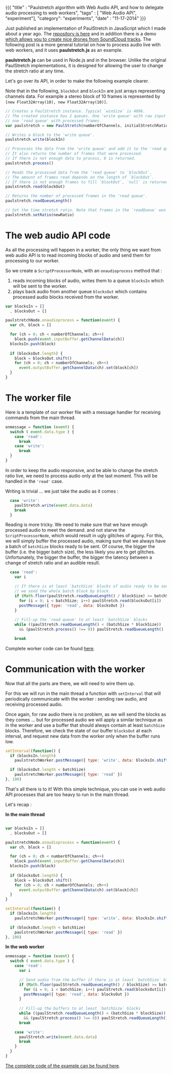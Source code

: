 {{{
  "title" : "Paulstretch algorithm with Web Audio API, and how to delegate audio processing to web workers",
  "tags" : [ "Web Audio API", "experiment"],
  "category": "experiments",
  "date" : "11-17-2014"
}}}

Just published an implementation of PaulStretch in JavaScript which I made about a year ago. The [repository is here](https://github.com/sebpiq/paulstretch.js) and in addition there is a demo [which allows you to create nice drones from SoundCloud tracks](http://sebpiq.github.io/paulstretch.js/examples/stretched-and-droned/dist/index.html). The following post is a more general tutorial on how to process audio live with web workers, and it uses **paulstretch.js** as an example.

<!--more-->

**paulstretch.js** can be used in Node.js and in the browser. Unlike the original PaulStretch implementations, it is designed for allowing the user to change the stretch ratio at any time.

Let's go over its API, in order to make the following example clearer.

Note that in the following, `blockOut` and `blockIn` are just arrays representing channels data. For example a stereo block of 10 frames is represented by `[new Float32Array(10), new Float32Array(10)]`.

```javascript
// Creates a PaulStretch instance. Typical `winSize` is 4096.
// The created instance has 2 queues. One 'write queue' with raw input frames,
// one 'read queue' with processed frames.
var paulstretch = new PaulStretch(numberOfChannels, initialStretchRatio, winSize)

// Writes a block to the 'write queue'.
paulstretch.write(blockIn)

// Processes the data from the 'write queue' and add it to the 'read queue'.
// It also returns the number of frames that were processed.
// If there is not enough data to process, 0 is returned.
paulstretch.process() 

// Reads the processed data from the 'read queue' to `blockOut`.
// The amount of frames read depends on the length of `blockOut`.
// If there is not enough frames to fill `blockOut`, `null` is returned.
paulstretch.read(blockOut)

// Returns the number of processed frames in the 'read queue'.
paulstretch.readQueueLength()

// Set the time stretch ratio. Note that frames in the `readQueue` won't be affected.
paulstretch.setRatio(newRatio)
```


The web audio API code
========================

As all the processing will happen in a worker, the only thing we want from web audio API is to read incoming blocks of audio and send them for processing to our worker.

So we create a `ScriptProcessorNode`, with an `onaudioprocess` method that :

1. reads incoming blocks of audio, writes them to a queue `blocksIn` which will be sent to the worker.
2. plays back audio from another queue `blocksOut` which contains processed audio blocks received from the worker.

```javascript
var blocksIn = []
  , blocksOut = []

paulstretchNode.onaudioprocess = function(event) {
  var ch, block = []

  for (ch = 0; ch < numberOfChannels; ch++)
    block.push(event.inputBuffer.getChannelData(ch))
  blocksIn.push(block)
  
  if (blocksOut.length) {
    block = blocksOut.shift()
    for (ch = 0; ch < numberOfChannels; ch++)
      event.outputBuffer.getChannelData(ch).set(block[ch])
  }
}
```


The worker file
==================

Here is a template of our worker file with a message handler for receiving commands from the main thread.

```javascript
onmessage = function (event) {
  switch ( event.data.type ) {
    case 'read':
      break
    case 'write':
      break
  }
}
```

In order to keep the audio responsive, and be able to change the stretch ratio live, we need to process audio only at the last moment. This will be handled in the `'read'` case.

Writing is trivial ... we just take the audio as it comes :

```javascript
  case 'write':
    paulStretch.write(event.data.data)
    break
  }
```

Reading is more tricky. We need to make sure that we have enough processed audio to meet the demand. and not starve the `ScriptProcessorNode`, which would result in ugly glitches of agony. For this, we will simply buffer the processed audio, making sure that we always have a batch of `batchSize` blocks ready to be sent. Of course, the bigger the buffer (i.e. the bigger batch size), the less likely you are to get glitches. Unfortunately, the bigger the buffer, the bigger the latency between a change of stretch ratio and an audible result. 

```javascript
  case 'read':
    var i

    // If there is at least `batchSize` blocks of audio ready to be sent in the 'read queue',
    // we send the whole batch block by block.
    if (Math.floor(paulStretch.readQueueLength() / blockSize) >= batchSize) {
      for (i = 0; i < batchSize; i++) paulStretch.read(blocksOut[i])
      postMessage({ type: 'read', data: blocksOut })
    }
 
    // Fill-up the 'read queue' to at least `batchSize` blocks
    while ((paulStretch.readQueueLength() < (batchSize * blockSize)) 
      && (paulStretch.process() !== 0)) paulStretch.readQueueLength()

    break
```

Complete worker code can be found [here](https://github.com/sebpiq/paulstretch.js/blob/master/examples/simple/js/paulstretch-worker.js).


Communication with the worker
================================

Now that all the parts are there, we will need to wire them up.

For this we will run in the main thread a function with `setInterval` that will periodically communicate with the worker : sending raw audio, and receiving processed audio.

Once again, for raw audio there is no problem, as we will send the blocks as they comes ... but for processed audio we will apply a similar technique as in the worker and use a buffer that should always contain at least `batchSize` blocks. Therefore, we check the state of our buffer `blocksOut` at each interval, and request new data from the worker only when the buffer runs low. 

```javascript
setInterval(function() {
  if (blocksIn.length)
    paulstretchWorker.postMessage({ type: 'write', data: blocksIn.shift() })

  if (blocksOut.length < batchSize) 
    paulstretchWorker.postMessage({ type: 'read' })
}, 100)
```

That's all there is to it! With this simple technique, you can use in web audio API processes that are too heavy to run in the main thread.

Let's recap :

**In the main thread** 

```javascript

var blocksIn = []
  , blocksOut = []

paulstretchNode.onaudioprocess = function(event) {
  var ch, block = []

  for (ch = 0; ch < numberOfChannels; ch++)
    block.push(event.inputBuffer.getChannelData(ch))
  blocksIn.push(block)
  
  if (blocksOut.length) {
    block = blocksOut.shift()
    for (ch = 0; ch < numberOfChannels; ch++)
      event.outputBuffer.getChannelData(ch).set(block[ch])
  }
}

setInterval(function() {
  if (blocksIn.length)
    paulstretchWorker.postMessage({ type: 'write', data: blocksIn.shift() })

  if (blocksOut.length < batchSize) 
    paulstretchWorker.postMessage({ type: 'read' })
}, 100)
```

**In the web worker**

```javascript
onmessage = function (event) {
  switch ( event.data.type ) {
    case 'read':
      var i

      // Send audio from the buffer if there is at least `batchSize` blocks
      if (Math.floor(paulStretch.readQueueLength() / blockSize) >= batchSize) {
        for (i = 0; i < batchSize; i++) paulStretch.read(blocksOut[i])
        postMessage({ type: 'read', data: blocksOut })
      }
   
      // Fill-up the buffers to at least `batchSize` blocks
      while ((paulStretch.readQueueLength() < (batchSize * blockSize)) 
        && (paulStretch.process() !== 0)) paulStretch.readQueueLength()
      break

    case 'write':
      paulStretch.write(event.data.data)
      break
    }
  }
}
```

[The complete code of the example can be found here](https://github.com/sebpiq/paulstretch.js/tree/master/examples/simple).